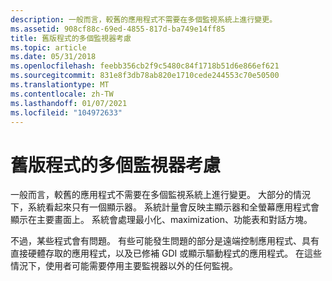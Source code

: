 ```yaml
---
description: 一般而言，較舊的應用程式不需要在多個監視系統上進行變更。
ms.assetid: 908cf88c-69ed-4855-817d-ba749e14ff85
title: 舊版程式的多個監視器考慮
ms.topic: article
ms.date: 05/31/2018
ms.openlocfilehash: feebb356cb2f9c5480c84f1718b51d6e866ef621
ms.sourcegitcommit: 831e8f3db78ab820e1710cede244553c70e50500
ms.translationtype: MT
ms.contentlocale: zh-TW
ms.lasthandoff: 01/07/2021
ms.locfileid: "104972633"
---
```

# <a name="multiple-monitor-considerations-for-older-programs"></a>舊版程式的多個監視器考慮

一般而言，較舊的應用程式不需要在多個監視系統上進行變更。 大部分的情況下，系統看起來只有一個顯示器。 系統計量會反映主顯示器和全螢幕應用程式會顯示在主要畫面上。 系統會處理最小化、maximization、功能表和對話方塊。

不過，某些程式會有問題。 有些可能發生問題的部分是遠端控制應用程式、具有直接硬體存取的應用程式，以及已修補 GDI 或顯示驅動程式的應用程式。 在這些情況下，使用者可能需要停用主要監視器以外的任何監視。

 

 



